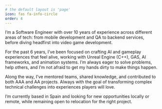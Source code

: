 ```yaml
---
# the default layout is 'page'
icon: fas fa-info-circle
order: 4
---
```


I’m a Software Engineer with over 10 years of experience across different areas of tech: from mobile development and QA to backend services, before diving headfirst into video game development.

For the past 6 years, I’ve been focused on crafting AI and gameplay experiences that feel alive, working with Unreal Engine (C++), GAS, AI frameworks, and animation systems. I’m always eager to solve problems, help others, and I’m not afraid to get my hands dirty to make things happen.

Along the way, I’ve mentored teams, shared knowledge, and contributed to both AAA and AA projects. Always with the goal of transforming complex technical challenges into experiences players will love.

I’m currently based in Spain and looking for new opportunities locally or remote, while remaining open to relocation for the right project.
